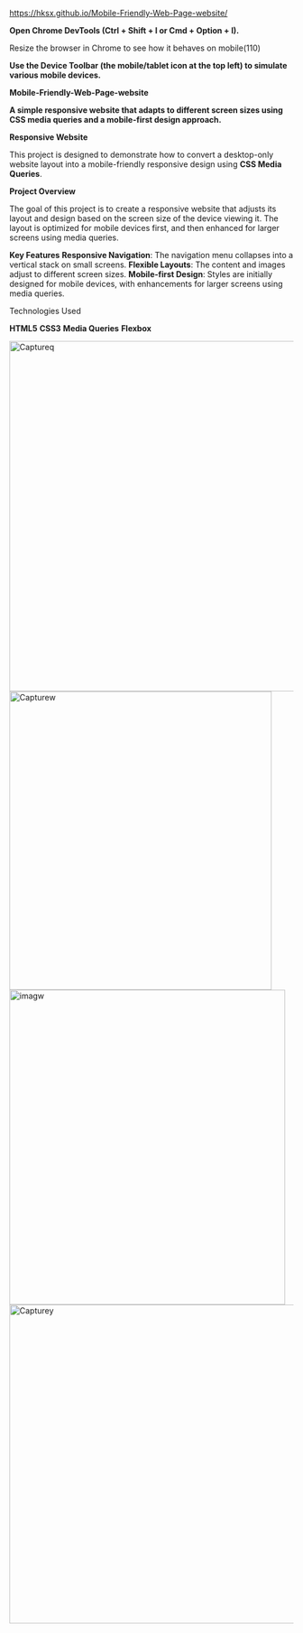 https://hksx.github.io/Mobile-Friendly-Web-Page-website/


**Open Chrome DevTools (Ctrl + Shift + I or Cmd + Option + I).**

Resize the browser in Chrome to see how it behaves on mobile(110)

**Use the Device Toolbar (the mobile/tablet icon at the top left) to simulate various mobile devices.**

**Mobile-Friendly-Web-Page-website**

**A simple responsive website that adapts to different screen sizes using CSS media queries and a mobile-first design approach.**

**Responsive Website**

This project is designed to demonstrate how to convert a desktop-only website layout into a mobile-friendly responsive design using **CSS Media Queries**.

**Project Overview**

The goal of this project is to create a responsive website that adjusts its layout and design based on the screen size of the device viewing it. The layout is optimized for mobile devices first, and then enhanced for larger screens using media queries.

**Key Features**
**Responsive Navigation**: The navigation menu collapses into a vertical stack on small screens.
 **Flexible Layouts**: The content and images adjust to different screen sizes.
 **Mobile-first Design**: Styles are initially designed for mobile devices, with enhancements for larger screens using media queries.

Technologies Used

 **HTML5**
 **CSS3**
 **Media Queries**
 **Flexbox**
 
<img width="1362" height="621" alt="Captureq" src="https://github.com/user-attachments/assets/5e17cc68-316e-410b-b4d2-00b3c638ea2c" />
<img width="465" height="529" alt="Capturew" src="https://github.com/user-attachments/assets/228f55f4-c73a-48cc-ad96-fa1cf1f1901c" />
<img width="489" height="558" alt="imagw" src="https://github.com/user-attachments/assets/449ece1c-17e2-476f-b192-0820de5bce44" />
<img width="520" height="565" alt="Capturey" src="https://github.com/user-attachments/assets/beacc069-fbd4-4890-adcf-6ff968685469" />
